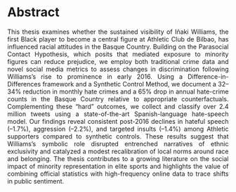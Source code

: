 # Abstract

<div align="justify">
This thesis examines whether the sustained visibility of Iñaki Williams, the first Black player to become a central figure at Athletic Club de Bilbao, has influenced racial attitudes in the Basque Country. Building on the Parasocial Contact Hypothesis, which posits that mediated exposure to minority figures can reduce prejudice, we employ both traditional crime data and novel social media metrics to assess changes in discrimination following Williams’s rise to prominence in early 2016. Using a Difference-in-Differences framework and a Synthetic Control Method, we document a 32–34% reduction in monthly hate crimes and a 65% drop in annual hate-crime counts in the Basque Country relative to appropriate counterfactuals. Complementing these “hard” outcomes, we collect and classify over 2.4 million tweets using a state-of-the-art Spanish-language hate-speech model. Our findings reveal consistent post-2016 declines in hateful speech (–1.7%), aggression (–2.2%), and targeted insults (–1.4%) among Athletic supporters compared to synthetic controls. These results suggest that Williams’s symbolic role disrupted entrenched narratives of ethnic exclusivity and catalyzed a modest recalibration of local norms around race and belonging. The thesis contributes to a growing literature on the social impact of minority representation in elite sports and highlights the value of combining official statistics with high-frequency online data to trace shifts in public sentiment.

</div>
